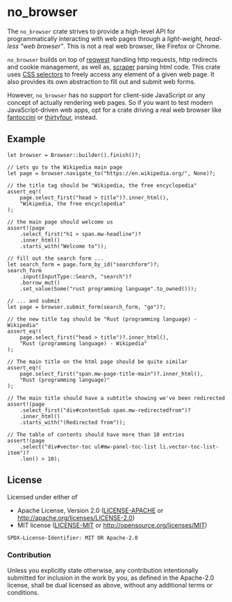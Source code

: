# no_browser

The `no_browser` crate strives to provide a high-level API for programmatically interacting with web pages through
a _light-weight, head-less "web browser"_. This is not a real web browser, like Firefox or Chrome.

`no_browser` builds on top of [reqwest](https://crates.io/crates/reqwest) handling http requests, http redirects and
cookie management, as well as, [scraper](https://crates.io/crates/scraper) parsing html code. This crate uses
[CSS selectors](https://developer.mozilla.org/en-US/docs/Web/CSS/CSS_Selectors) to freely access any element of a
given web page. It also provides its own abstraction to fill out and submit web forms.

However, `no_browser` has no support for client-side JavaScript or any concept of actually rendering web pages. So if
you want to test modern JavaScript-driven web apps, opt for a crate driving a real web browser like
[fantoccini](https://crates.io/crates/fantoccini) or [thirtyfour](https://crates.io/crates/thirtyfour), instead.

## Example

```rust,no_run
let browser = Browser::builder().finish()?;

// Lets go to the Wikipedia main page
let page = browser.navigate_to("https://en.wikipedia.org/", None)?;

// the title tag should be "Wikipedia, the free encyclopedia"
assert_eq!(
    page.select_first("head > title")?.inner_html(),
    "Wikipedia, the free encyclopedia"
);

// the main page should welcome us
assert!(page
    .select_first("h1 > span.mw-headline")?
    .inner_html()
    .starts_with("Welcome to"));

// fill out the search form ...
let search_form = page.form_by_id("searchform")?;
search_form
    .input(InputType::Search, "search")?
    .borrow_mut()
    .set_value(Some("rust programming language".to_owned()));

// ... and submit
let page = browser.submit_form(search_form, "go")?;

// the new title tag should be "Rust (programming language) - Wikipedia"
assert_eq!(
    page.select_first("head > title")?.inner_html(),
    "Rust (programming language) - Wikipedia"
);

// The main title on the html page should be quite similar
assert_eq!(
    page.select_first("span.mw-page-title-main")?.inner_html(),
    "Rust (programming language)"
);

// The main title should have a subtitle showing we've been redirected
assert!(page
    .select_first("div#contentSub span.mw-redirectedfrom")?
    .inner_html()
    .starts_with("(Redirected from"));

// The table of contents should have more than 10 entries
assert!(page
    .select("div#vector-toc ul#mw-panel-toc-list li.vector-toc-list-item")?
    .len() > 10);
```

## License

Licensed under either of

- Apache License, Version 2.0 ([LICENSE-APACHE](LICENSE-APACHE) or http://apache.org/licenses/LICENSE-2.0)
- MIT license ([LICENSE-MIT](LICENSE-MIT) or http://opensource.org/licenses/MIT)

`SPDX-License-Identifier: MIT OR Apache-2.0`

### Contribution

Unless you explicitly state otherwise, any contribution intentionally submitted
for inclusion in the work by you, as defined in the Apache-2.0 license, shall
be dual licensed as above, without any additional terms or conditions.

